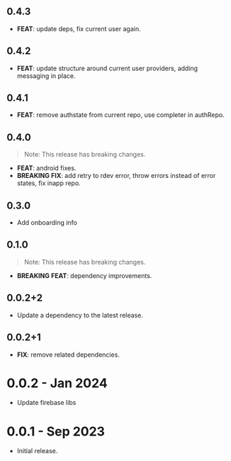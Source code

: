 ## 0.4.3

 - **FEAT**: update deps, fix current user again.

## 0.4.2

 - **FEAT**: update structure around current user providers, adding messaging in place.

## 0.4.1

 - **FEAT**: remove authstate from current repo, use completer in authRepo.

## 0.4.0

> Note: This release has breaking changes.

 - **FEAT**: android fixes.
 - **BREAKING** **FIX**: add retry to rdev error, throw errors instead of error states, fix inapp repo.

## 0.3.0

- Add onboarding info

## 0.1.0

> Note: This release has breaking changes.

- **BREAKING** **FEAT**: dependency improvements.

## 0.0.2+2

- Update a dependency to the latest release.

## 0.0.2+1

- **FIX**: remove related dependencies.

# 0.0.2 - Jan 2024

- Update firebase libs

# 0.0.1 - Sep 2023

- Initial release.
